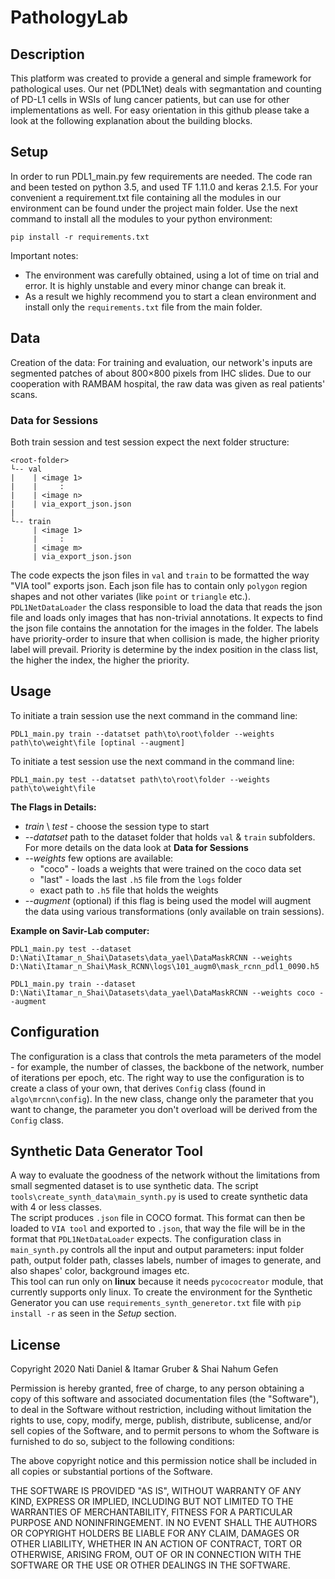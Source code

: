 # PathologyLab
## Description
This platform was created to provide a general and simple framework for pathological uses.
Our net (PDL1Net) deals with segmantation and counting of PD-L1 cells in WSIs of lung cancer patients, but can use for other implementations as well.
For easy orientation in this github please take a look at the following explanation about the building blocks.
## Setup
In order to run PDL1_main.py few requirements are needed. The code ran and been tested on python 3.5, and used TF 1.11.0
and keras 2.1.5. For your convenient a requirement.txt file containing all the modules in our environment can be found under
the project main folder. Use the next command to install all the modules to your python environment:
```commandline
pip install -r requirements.txt
``` 
Important notes:
* The environment was carefully obtained, using a lot of time on trial and error. It is highly unstable
and every minor change can break it.
* As a result we highly recommend you to start a clean environment and install only the `requirements.txt` file from the main
folder.
 
## Data
Creation of the data: For training and evaluation, our network's inputs are segmented patches of about 800×800 pixels
from IHC slides. Due to our cooperation with RAMBAM hospital, the raw data was given as real patients' scans.
### Data for Sessions
Both train session and test session expect the next folder structure:
```
<root-folder>
└-- val
|    | <image 1>
|    |     :
|    | <image n>
|    | via_export_json.json
|
└-- train
     | <image 1>
     |     :
     | <image m>
     | via_export_json.json

```
The code expects the json files in `val` and `train` to be formatted the way "VIA tool" exports json.
Each json file has to contain only `polygon` region shapes and not other variates (like `point` or `triangle` etc.).
`PDL1NetDataLoader` the class responsible to load the data that reads the json file and loads only images that has non-trivial 
annotations. It expects to find the json file contains the annotation for the images in the folder.
The labels have priority-order to insure that when collision is made, the higher priority label will prevail.
Priority is determine by the index position in the class list, the higher the index, the higher the priority.

## Usage
To initiate a train session use the next command in the command line:
```commandline
PDL1_main.py train --datatset path\to\root\folder --weights path\to\weight\file [optinal --augment]
```
To initiate a test session use the next command in the command line:
```commandline
PDL1_main.py test --datatset path\to\root\folder --weights path\to\weight\file
```
**The Flags in Details:**
* *train* \ *test* - choose the session type to start
* *--datatset* path to the dataset folder that holds `val` & `train` subfolders. 
For more details on the data look at **Data for Sessions** 
* *--weights* few options are available:
    * "coco" - loads a weights that were trained on the coco data set
    * "last" - loads the last `.h5` file from the `logs` folder
    * exact path to `.h5` file that holds the weights
* *--augment* (optional) if this flag is being used the model will augment the 
data using various transformations (only available on train sessions).

**Example on Savir-Lab computer:** 
```commandline
PDL1_main.py test --dataset D:\Nati\Itamar_n_Shai\Datasets\data_yael\DataMaskRCNN --weights D:\Nati\Itamar_n_Shai\Mask_RCNN\logs\101_augm0\mask_rcnn_pdl1_0090.h5 
```
```commandline
PDL1_main.py train --dataset D:\Nati\Itamar_n_Shai\Datasets\data_yael\DataMaskRCNN --weights coco --augment
```

## Configuration
The configuration is a class that controls the meta parameters of the model - for example, the number of classes,
the backbone of the network, number of iterations per epoch, etc.
The right way to use the configuration is to create a class of your own, that derives `Config` class
(found in `algo\mrcnn\config`). In the new class, change only the parameter that you want to change,
the parameter you don't overload will be derived from the `Config` class. 
## Synthetic Data Generator Tool
A way to evaluate the goodness of the network without the limitations from small segmented dataset
is to use synthetic data. The script `tools\create_synth_data\main_synth.py` is used to create
synthetic data with 4 or less classes.  
The script produces `.json` file in COCO format. This format can then be loaded to `VIA tool` and exported
to `.json`, that way the file will be in the format that `PDL1NetDataLoader` expects. 
The configuration class in `main_synth.py` controls all the input and output parameters:
input folder path, output folder path, classes labels, number of images to generate,
and also shapes' color, background images etc.  
This tool can run only on **linux** because it needs `pycococreator` module, that currently
 supports only linux. To create the environment for the Synthetic Generator you can use `requirements_synth_generetor.txt`
 file with `pip install -r` as seen in the *Setup* section.

## License
Copyright 2020 Nati Daniel & Itamar Gruber & Shai Nahum Gefen

Permission is hereby granted, free of charge, to any person obtaining a copy of this software and associated documentation files (the "Software"), to deal in the Software without restriction, including without limitation the rights to use, copy, modify, merge, publish, distribute, sublicense, and/or sell copies of the Software, and to permit persons to whom the Software is furnished to do so, subject to the following conditions:

The above copyright notice and this permission notice shall be included in all copies or substantial portions of the Software.

THE SOFTWARE IS PROVIDED "AS IS", WITHOUT WARRANTY OF ANY KIND, EXPRESS OR IMPLIED, INCLUDING BUT NOT LIMITED TO THE WARRANTIES OF MERCHANTABILITY, FITNESS FOR A PARTICULAR PURPOSE AND NONINFRINGEMENT. IN NO EVENT SHALL THE AUTHORS OR COPYRIGHT HOLDERS BE LIABLE FOR ANY CLAIM, DAMAGES OR OTHER LIABILITY, WHETHER IN AN ACTION OF CONTRACT, TORT OR OTHERWISE, ARISING FROM, OUT OF OR IN CONNECTION WITH THE SOFTWARE OR THE USE OR OTHER DEALINGS IN THE SOFTWARE.
